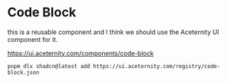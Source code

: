 # Code Block

this is a reusable component and I think we should use the Aceternity UI component for it.

https://ui.aceternity.com/components/code-block

```shell
pnpm dlx shadcn@latest add https://ui.aceternity.com/registry/code-block.json

```
